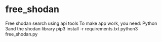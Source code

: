 # free_shodan
Free shodan search using api tools
To make app work, you need: Python 3and the shodan library
pip3 install -r requirements.txt
python3 free_shodan.py
